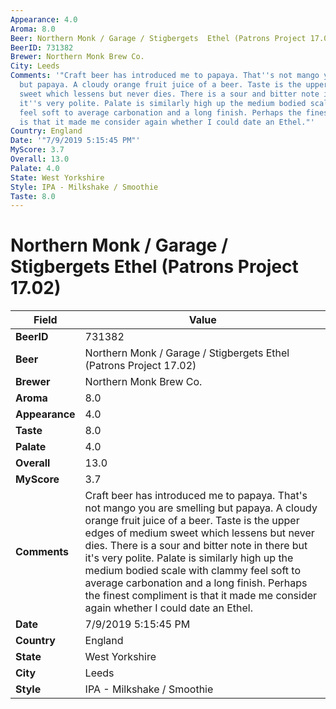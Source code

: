 ```yaml
---
Appearance: 4.0
Aroma: 8.0
Beer: Northern Monk / Garage / Stigbergets  Ethel (Patrons Project 17.02)
BeerID: 731382
Brewer: Northern Monk Brew Co.
City: Leeds
Comments: '"Craft beer has introduced me to papaya. That''s not mango you are smelling
  but papaya. A cloudy orange fruit juice of a beer. Taste is the upper edges of medium
  sweet which lessens but never dies. There is a sour and bitter note in there but
  it''s very polite. Palate is similarly high up the medium bodied scale with clammy
  feel soft to average carbonation and a long finish. Perhaps the finest compliment
  is that it made me consider again whether I could date an Ethel."'
Country: England
Date: '"7/9/2019 5:15:45 PM"'
MyScore: 3.7
Overall: 13.0
Palate: 4.0
State: West Yorkshire
Style: IPA - Milkshake / Smoothie
Taste: 8.0
---
```


# Northern Monk / Garage / Stigbergets  Ethel (Patrons Project 17.02)

| Field         | Value |
|---------------|-------|
| **BeerID** | 731382 |
| **Beer** | Northern Monk / Garage / Stigbergets  Ethel (Patrons Project 17.02) |
| **Brewer** | Northern Monk Brew Co. |
| **Aroma** | 8.0 |
| **Appearance** | 4.0 |
| **Taste** | 8.0 |
| **Palate** | 4.0 |
| **Overall** | 13.0 |
| **MyScore** | 3.7 |
| **Comments** | Craft beer has introduced me to papaya. That's not mango you are smelling but papaya. A cloudy orange fruit juice of a beer. Taste is the upper edges of medium sweet which lessens but never dies. There is a sour and bitter note in there but it's very polite. Palate is similarly high up the medium bodied scale with clammy feel soft to average carbonation and a long finish. Perhaps the finest compliment is that it made me consider again whether I could date an Ethel. |
| **Date** | 7/9/2019 5:15:45 PM |
| **Country** | England |
| **State** | West Yorkshire |
| **City** | Leeds |
| **Style** | IPA - Milkshake / Smoothie |
